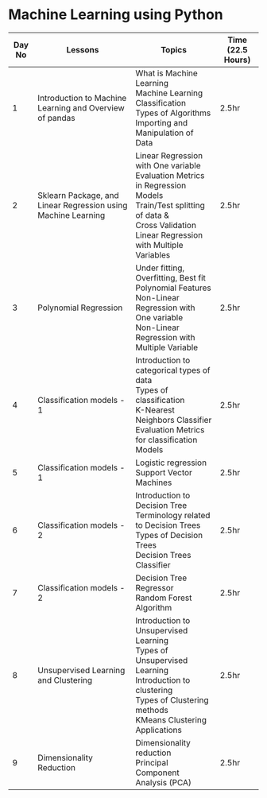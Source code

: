 # Machine Learning using Python
|Day No	|Lessons|	Topics|	Time (22.5 Hours)|
|---|---|---|---|
|1|	Introduction to Machine Learning and Overview of pandas	|What is Machine Learning <br> Machine Learning Classification <br> Types of Algorithms <br> Importing and Manipulation of Data|2.5hr|
|2|	Sklearn Package, and Linear Regression using Machine Learning	| Linear Regression with One variable <br> Evaluation Metrics in Regression Models <br> Train/Test splitting of data &<br> Cross Validation <br> Linear Regression with Multiple Variables|2.5hr|
|3|	Polynomial Regression	|Under fitting, Overfitting, Best fit <br> Polynomial Features <br> Non-Linear Regression with One variable <br> Non-Linear Regression with Multiple Variable|2.5hr|
|4|	Classification models - 1	|Introduction to categorical types of data <br> Types of classification <br> K-Nearest Neighbors Classifier <br> Evaluation Metrics for classification Models|2.5hr|
|5|	Classification models - 1	|Logistic regression <br>Support Vector Machines|2.5hr|
|6|	Classification models - 2	|Introduction to Decision Tree <br> Terminology related to Decision Trees  <br> Types of Decision Trees  <br> Decision Trees Classifier|2.5hr|
|7|		Classification models - 2 | Decision Tree Regressor<br> Random Forest Algorithm|2.5hr|
|8|	Unsupervised Learning and Clustering| Introduction to Unsupervised Learning <br> Types of Unsupervised Learning <br> Introduction to clustering <br> Types of Clustering methods <br> KMeans Clustering <br> Applications|2.5hr|
|9|	Dimensionality Reduction|Dimensionality reduction<br>Principal Component Analysis (PCA)|2.5hr|
